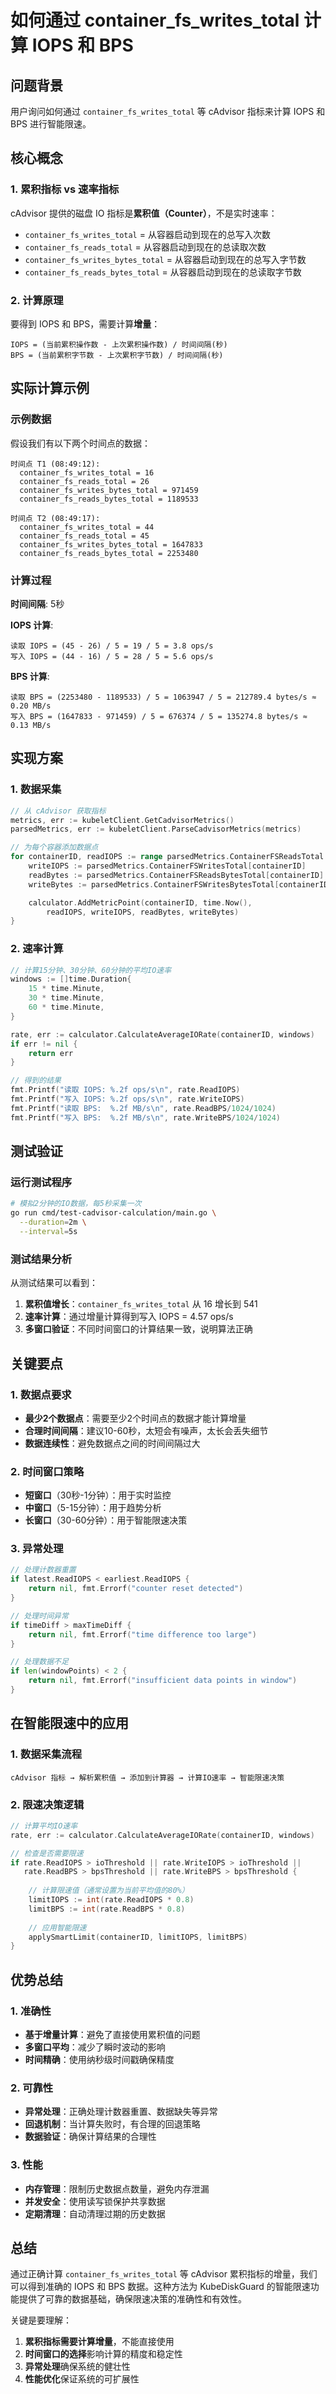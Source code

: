 # 如何通过 container_fs_writes_total 计算 IOPS 和 BPS

## 问题背景

用户询问如何通过 `container_fs_writes_total` 等 cAdvisor 指标来计算 IOPS 和 BPS 进行智能限速。

## 核心概念

### 1. 累积指标 vs 速率指标

cAdvisor 提供的磁盘 IO 指标是**累积值（Counter）**，不是实时速率：

- `container_fs_writes_total` = 从容器启动到现在的总写入次数
- `container_fs_reads_total` = 从容器启动到现在的总读取次数
- `container_fs_writes_bytes_total` = 从容器启动到现在的总写入字节数
- `container_fs_reads_bytes_total` = 从容器启动到现在的总读取字节数

### 2. 计算原理

要得到 IOPS 和 BPS，需要计算**增量**：

```
IOPS = (当前累积操作数 - 上次累积操作数) / 时间间隔(秒)
BPS = (当前累积字节数 - 上次累积字节数) / 时间间隔(秒)
```

## 实际计算示例

### 示例数据

假设我们有以下两个时间点的数据：

```
时间点 T1 (08:49:12): 
  container_fs_writes_total = 16
  container_fs_reads_total = 26
  container_fs_writes_bytes_total = 971459
  container_fs_reads_bytes_total = 1189533

时间点 T2 (08:49:17): 
  container_fs_writes_total = 44
  container_fs_reads_total = 45
  container_fs_writes_bytes_total = 1647833
  container_fs_reads_bytes_total = 2253480
```

### 计算过程

**时间间隔**: 5秒

**IOPS 计算**:
```
读取 IOPS = (45 - 26) / 5 = 19 / 5 = 3.8 ops/s
写入 IOPS = (44 - 16) / 5 = 28 / 5 = 5.6 ops/s
```

**BPS 计算**:
```
读取 BPS = (2253480 - 1189533) / 5 = 1063947 / 5 = 212789.4 bytes/s ≈ 0.20 MB/s
写入 BPS = (1647833 - 971459) / 5 = 676374 / 5 = 135274.8 bytes/s ≈ 0.13 MB/s
```

## 实现方案

### 1. 数据采集

```go
// 从 cAdvisor 获取指标
metrics, err := kubeletClient.GetCadvisorMetrics()
parsedMetrics, err := kubeletClient.ParseCadvisorMetrics(metrics)

// 为每个容器添加数据点
for containerID, readIOPS := range parsedMetrics.ContainerFSReadsTotal {
    writeIOPS := parsedMetrics.ContainerFSWritesTotal[containerID]
    readBytes := parsedMetrics.ContainerFSReadsBytesTotal[containerID]
    writeBytes := parsedMetrics.ContainerFSWritesBytesTotal[containerID]

    calculator.AddMetricPoint(containerID, time.Now(), 
        readIOPS, writeIOPS, readBytes, writeBytes)
}
```

### 2. 速率计算

```go
// 计算15分钟、30分钟、60分钟的平均IO速率
windows := []time.Duration{
    15 * time.Minute,
    30 * time.Minute,
    60 * time.Minute,
}

rate, err := calculator.CalculateAverageIORate(containerID, windows)
if err != nil {
    return err
}

// 得到的结果
fmt.Printf("读取 IOPS: %.2f ops/s\n", rate.ReadIOPS)
fmt.Printf("写入 IOPS: %.2f ops/s\n", rate.WriteIOPS)
fmt.Printf("读取 BPS:  %.2f MB/s\n", rate.ReadBPS/1024/1024)
fmt.Printf("写入 BPS:  %.2f MB/s\n", rate.WriteBPS/1024/1024)
```

## 测试验证

### 运行测试程序

```bash
# 模拟2分钟的IO数据，每5秒采集一次
go run cmd/test-cadvisor-calculation/main.go \
  --duration=2m \
  --interval=5s
```

### 测试结果分析

从测试结果可以看到：

1. **累积值增长**：`container_fs_writes_total` 从 16 增长到 541
2. **速率计算**：通过增量计算得到写入 IOPS = 4.57 ops/s
3. **多窗口验证**：不同时间窗口的计算结果一致，说明算法正确

## 关键要点

### 1. 数据点要求

- **最少2个数据点**：需要至少2个时间点的数据才能计算增量
- **合理时间间隔**：建议10-60秒，太短会有噪声，太长会丢失细节
- **数据连续性**：避免数据点之间的时间间隔过大

### 2. 时间窗口策略

- **短窗口**（30秒-1分钟）：用于实时监控
- **中窗口**（5-15分钟）：用于趋势分析
- **长窗口**（30-60分钟）：用于智能限速决策

### 3. 异常处理

```go
// 处理计数器重置
if latest.ReadIOPS < earliest.ReadIOPS {
    return nil, fmt.Errorf("counter reset detected")
}

// 处理时间异常
if timeDiff > maxTimeDiff {
    return nil, fmt.Errorf("time difference too large")
}

// 处理数据不足
if len(windowPoints) < 2 {
    return nil, fmt.Errorf("insufficient data points in window")
}
```

## 在智能限速中的应用

### 1. 数据采集流程

```
cAdvisor 指标 → 解析累积值 → 添加到计算器 → 计算IO速率 → 智能限速决策
```

### 2. 限速决策逻辑

```go
// 计算平均IO速率
rate, err := calculator.CalculateAverageIORate(containerID, windows)

// 检查是否需要限速
if rate.ReadIOPS > ioThreshold || rate.WriteIOPS > ioThreshold ||
   rate.ReadBPS > bpsThreshold || rate.WriteBPS > bpsThreshold {
    
    // 计算限速值（通常设置为当前平均值的80%）
    limitIOPS := int(rate.ReadIOPS * 0.8)
    limitBPS := int(rate.ReadBPS * 0.8)
    
    // 应用智能限速
    applySmartLimit(containerID, limitIOPS, limitBPS)
}
```

## 优势总结

### 1. 准确性

- **基于增量计算**：避免了直接使用累积值的问题
- **多窗口平均**：减少了瞬时波动的影响
- **时间精确**：使用纳秒级时间戳确保精度

### 2. 可靠性

- **异常处理**：正确处理计数器重置、数据缺失等异常
- **回退机制**：当计算失败时，有合理的回退策略
- **数据验证**：确保计算结果的合理性

### 3. 性能

- **内存管理**：限制历史数据点数量，避免内存泄漏
- **并发安全**：使用读写锁保护共享数据
- **定期清理**：自动清理过期的历史数据

## 总结

通过正确计算 `container_fs_writes_total` 等 cAdvisor 累积指标的增量，我们可以得到准确的 IOPS 和 BPS 数据。这种方法为 KubeDiskGuard 的智能限速功能提供了可靠的数据基础，确保限速决策的准确性和有效性。

关键是要理解：
1. **累积指标需要计算增量**，不能直接使用
2. **时间窗口的选择**影响计算的精度和稳定性
3. **异常处理**确保系统的健壮性
4. **性能优化**保证系统的可扩展性 